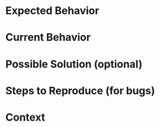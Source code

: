 <!-- PLEASE DELETE ALL THAT ARE NO RELEVANT. -->

# Expected Behavior

<!-- If you're describing a bug, tell us what should happen
If you're suggesting a change/improvement, tell us how it should work -->

# Current Behavior

<!-- If describing a bug, tell us what happens instead of the expected behavior
If suggesting a change/improvement, explain the difference from current behavior -->

# Possible Solution (optional)

<!-- Not obligatory, but suggest a fix/reason for the bug,
or ideas how to implement the addition or change -->

# Steps to Reproduce (for bugs)

<!-- Provide a link to a live example, or an unambiguous set of steps to
reproduce this bug. Include code to reproduce, if relevant
1.
2.
3.
4. -->

# Context

<!-- How has this issue affected you? What are you trying to accomplish?
Providing context helps us come up with a solution that is most useful in the real world -->
